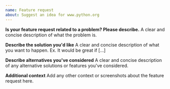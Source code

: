 ```yaml
---
name: Feature request
about: Suggest an idea for www.python.org
---
```


<!--
This is the repository and issue tracker for https://www.python.org
website.

If you're looking to file an issue with CPython itself, please go to
https://bugs.python.org

Issues related to Python's documentation (https://docs.python.org) can
also be filed in https://bugs.python.org, by selecting the
"Documentation" component.
-->

**Is your feature request related to a problem? Please describe.**
A clear and concise description of what the problem is.

**Describe the solution you'd like**
A clear and concise description of what you want to happen. Ex. It would be great if [...]

**Describe alternatives you've considered**
A clear and concise description of any alternative solutions or features you've considered.

**Additional context**
Add any other context or screenshots about the feature request here.
